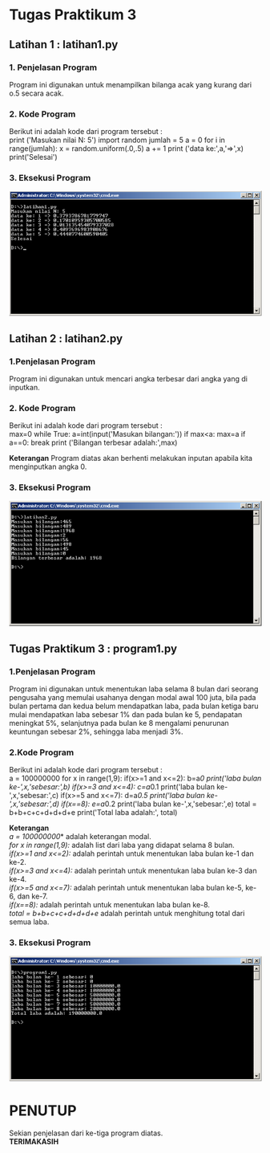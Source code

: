 # Tugas Praktikum 3
## Latihan 1 : latihan1.py
### 1. Penjelasan Program
Program ini digunakan untuk menampilkan bilanga acak yang kurang dari o.5 secara acak.
### 2. Kode Program
Berikut ini adalah kode dari program tersebut :  
        print ('Masukan nilai N: 5')
        import random
        jumlah = 5
        a = 0
        for i in range(jumlah):
          x = random.uniform(.0,.5)
          a += 1
        print ('data ke:',a,'=>',x)
        print('Selesai')
### 3. Eksekusi Program
![image](https://github.com/refhaldo/labpy03/blob/master/latihan1.png?raw=true)
## Latihan 2 : latihan2.py
### 1.Penjelasan Program
Program ini digunakan untuk mencari angka terbesar dari angka yang di inputkan.
### 2. Kode Program
Berikut ini adalah kode dari program tersebut :  
        max=0
        while True:
	        a=int(input('Masukan bilangan:'))
	        if max<a:
	         max=a
	        if a==0:
	         break
        print ('Bilangan terbesar adalah:',max)

**Keterangan**
Program diatas akan berhenti melakukan inputan apabila kita menginputkan angka 0.
### 3. Eksekusi Program
![image](https://github.com/refhaldo/labpy03/blob/master/latihan2.png?raw=true)
## Tugas Praktikum 3 : program1.py
### 1.Penjelasan Program
Program ini digunakan untuk menentukan laba selama 8 bulan dari seorang pengusaha yang memulai usahanya dengan modal awal 100 juta, bila pada bulan pertama dan kedua belum mendapatkan laba, pada bulan ketiga baru mulai mendapatkan laba sebesar 1% dan pada bulan ke 5, pendapatan meningkat 5%, selanjutnya pada bulan ke 8 mengalami penurunan keuntungan sebesar 2%, sehingga laba menjadi 3%.
### 2.Kode Program
Berikut ini adalah kode dari program tersebut :  
        a = 100000000
        for x in range(1,9):
	        if(x>=1 and x<=2):
		        b=a*0
        		print('laba bulan ke-',x,'sebesar:',b)
	        if(x>=3 and x<=4):
        		c=a*0.1
	        	print('laba bulan ke-',x,'sebesar:',c)
	        if(x>=5 and x<=7):
		        d=a*0.5
	        	print('laba bulan ke-',x,'sebesar:',d)
	        if(x==8):
		        e=a*0.2
		        print('laba bulan ke-',x,'sebesar:',e)
        total = b+b+c+c+d+d+d+e
        print('Total laba adalah:', total)

**Keterangan**  
*a = 100000000** adalah keterangan modal.  
*for x in range(1,9):* adalah list dari laba yang didapat selama 8 bulan.  
*if(x>=1 and x<=2):* adalah perintah untuk menentukan laba bulan ke-1 dan ke-2.  
*if(x>=3 and x<=4):* adalah perintah untuk menentukan laba bulan ke-3 dan ke-4.  
*if(x>=5 and x<=7):* adalah perintah untuk menentukan laba bulan ke-5, ke-6, dan ke-7.  
*if(x==8):* adalah perintah untuk menentukan laba bulan ke-8.  
*total = b+b+c+c+d+d+d+e* adalah perintah untuk menghitung total dari semua laba.  
###  3. Eksekusi Program
![image](https://github.com/refhaldo/labpy03/blob/master/program1.png?raw=true)
# PENUTUP
Sekian penjelasan dari ke-tiga program diatas.  
**TERIMAKASIH**
